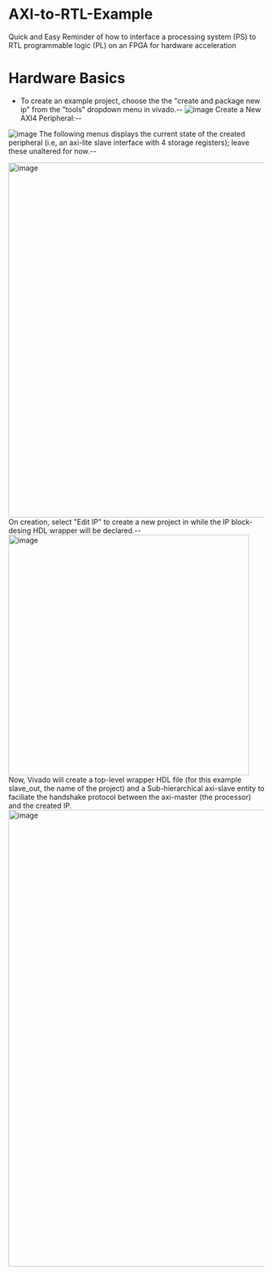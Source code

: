 # AXI-to-RTL-Example
Quick and Easy Reminder of how to interface a processing system (PS) to RTL programmable logic (PL) on an FPGA for hardware acceleration

# Hardware Basics
- To create an example project, choose the the "create and package new ip" from the "tools" dropdown menu in vivado.--
![image](https://github.com/user-attachments/assets/11a137b7-8d17-42aa-8a01-c656a2646d55)
Create a New AXI4 Peripheral:--

![image](https://github.com/user-attachments/assets/06ef9ebc-9cba-47e1-a57a-565deb18e87d)
The following menus displays the current state of the created peripheral (i.e, an axi-lite slave interface with 4 storage registers); leave these unaltered for now.--

<img width="698" alt="image" src="https://github.com/user-attachments/assets/bb3d6a6a-f466-4f7e-9b59-b722f15ca779" />
On creation, select "Edit IP" to create a new project in while the IP block-desing HDL wrapper will be declared.--

<img width="473" alt="image" src="https://github.com/user-attachments/assets/213c1b3a-3fac-45d0-aebc-2e209e614d70" />
Now, Vivado will create a top-level wrapper HDL file (for this example slave_out, the name of the project) and a Sub-hierarchical axi-slave entity to faciliate the handshake protocol between the axi-master (the processor) and the created IP.

<img width="898" alt="image" src="https://github.com/user-attachments/assets/8a7b50f5-93bf-4481-b289-b392027b8cdc" />




